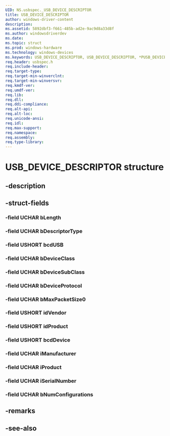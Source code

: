```yaml
---
UID: NS.usbspec._USB_DEVICE_DESCRIPTOR
title: USB_DEVICE_DESCRIPTOR
author: windows-driver-content
description: 
ms.assetid: 5892dbf3-f661-485b-ad2e-9ac9d8a33d8f
ms.author: windowsdriverdev
ms.date: 
ms.topic: struct
ms.prod: windows-hardware
ms.technology: windows-devices
ms.keywords: USB_DEVICE_DESCRIPTOR, USB_DEVICE_DESCRIPTOR, *PUSB_DEVICE_DESCRIPTOR
req.header: usbspec.h
req.include-header:
req.target-type:
req.target-min-winverclnt:
req.target-min-winversvr:
req.kmdf-ver:
req.umdf-ver:
req.lib:
req.dll:
req.ddi-compliance:
req.alt-api:
req.alt-loc:
req.unicode-ansi:
req.idl:
req.max-support:
req.namespace:
req.assembly:
req.type-library:
---
```


# USB_DEVICE_DESCRIPTOR structure

## -description



## -struct-fields

### -field UCHAR bLength			
 	
### -field UCHAR bDescriptorType			
 	
### -field USHORT bcdUSB			
 	
### -field UCHAR bDeviceClass			
 	
### -field UCHAR bDeviceSubClass			
 	
### -field UCHAR bDeviceProtocol			
 	
### -field UCHAR bMaxPacketSize0			
 	
### -field USHORT idVendor			
 	
### -field USHORT idProduct			
 	
### -field USHORT bcdDevice			
 	
### -field UCHAR iManufacturer			
 	
### -field UCHAR iProduct			
 	
### -field UCHAR iSerialNumber			
 	
### -field UCHAR bNumConfigurations			
 	
## -remarks

## -see-also